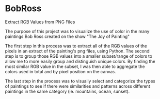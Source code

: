 # BobRoss
Extract RGB Values from PNG Files

The purpose of this project was to visualize the use of color in the many paintings Bob Ross created on the show "The Joy of Painting"

The first step in this process was to extract all of the RGB values of the pixels in an extract of the painting's png files, using Python. The second step is to group those RGB values into a smaller subset/range of colors to allow me to more easily group and distinguish unique colors. By finding the most similar RGB value in the subset, I was then able to aggregate the colors used in total and by pixel position on the canvas. 

The last step in the process was to visually select and categorize the types of paintings to see if there were similarities and patterns across different paintings in the same category (ie. mountains, ocean, sunset).
